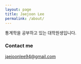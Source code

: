 ```yaml
---
layout: page
title: Jaejoon Lee
permalink: /about/
---
```


통계학을 공부하고 있는 대학원생입니다. 



### Contact me

[jaejoonlee94@gmail.com](mailto:jaejoonlee94@gmail.com)
